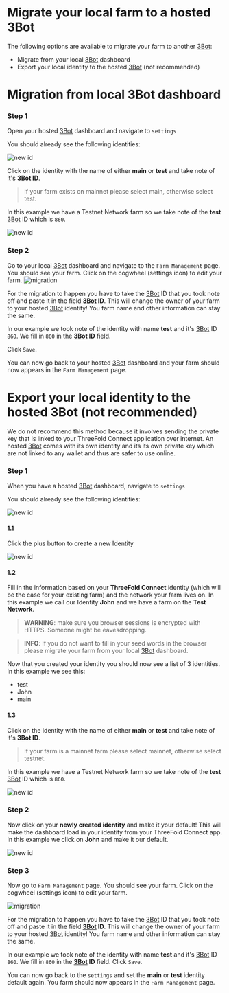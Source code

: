# Migrate your local farm to a hosted 3Bot

The following options are available to migrate your farm to another [3Bot](threefold__3bot_def):

- Migrate from your local [3Bot](threefold__3bot_def) dashboard
- Export your local identity to the hosted [3Bot](threefold__3bot_def) (not recommended)

# Migration from local 3Bot dashboard

### Step 1
Open your hosted [3Bot](threefold__3bot_def) dashboard and navigate to `settings`

You should already see the following identities:

![new id](threefold__identities_hosted_3bot.png  )

Click on the identity with the name of either **main** or **test** and take note of it's **3Bot ID**. 

> If your farm exists on mainnet please select main, otherwise select test.

In this example we have a Testnet Network farm so we take note of the **test** [3Bot](threefold__3bot_def) ID which is `860`.

![new id](threefold__note_new_id.png  )

### Step 2
Go to your local [3Bot](threefold__3bot_def) dashboard and navigate to the `Farm Management` page. You should see your farm. Click on the cogwheel (settings icon) to edit your farm.
![migration](threefold__save_farm.png  )

For the migration to happen you have to take the [3Bot](threefold__3bot_def) ID that you took note off and paste it in the field **[3Bot](threefold__3bot_def) ID**. This will change the owner of your farm to your hosted [3Bot](threefold__3bot_def) identity! You farm name and other information can stay the same.

In our example we took note of the identity with name **test** and it's [3Bot](threefold__3bot_def) ID `860`. We fill in `860` in the **[3Bot](threefold__3bot_def) ID** field.

Click `Save`.

You can now go back to your hosted [3Bot](threefold__3bot_def) dashboard and your farm should now appears in the `Farm Management` page.

# Export your local identity to the hosted 3Bot (not recommended)

We do not recommend this method because it involves sending the private key that is linked to your ThreeFold Connect application over internet. An hosted [3Bot](threefold__3bot_def) comes with its own identity and its its own private key which are not linked to any wallet and thus are safer to use online.

### Step 1
When you have a hosted [3Bot](threefold__3bot_def) dashboard, navigate to `settings`

You should already see the following identities:

![new id](threefold__identities_hosted_3bot.png  )

#### 1.1
Click the plus button to create a new Identity

![new id](threefold__new_identity_hosted_3bot.png  )

#### 1.2
Fill in the information based on your **ThreeFold Connect** identity (which will be the case for your existing farm) and the network your farm lives on. In this example we call our Identity **John** and we have a farm on the **Test Network**.

> **WARNING**: make sure you browser sessions is encrypted with HTTPS. Someone might be eavesdropping.

> **INFO**: If you do not want to fill in your seed words in the browser please migrate your farm from your local [3Bot](threefold__3bot_def) dashboard.

Now that you created your identity you should now see a list of 3 identities. In this example we see this:
- test 
- John
- main

#### 1.3
Click on the identity with the name of either **main** or **test** and take note of it's **3Bot ID**. 

> If your farm is a mainnet farm please select mainnet, otherwise select testnet.

In this example we have a Testnet Network farm so we take note of the **test** [3Bot](threefold__3bot_def) ID which is `860`.

![new id](threefold__note_new_id.png  )

### Step 2

Now click on your **newly created identity** and make it your default! This will make the dashboard load in your identity from your ThreeFold Connect app. In this example we click on **John** and make it our default.

![new id](threefold__new_set_default.png  )

### Step 3
Now go to `Farm Management` page. You should see your farm. Click on the cogwheel (settings icon) to edit your farm.

![migration](threefold__save_farm.png  )

For the migration to happen you have to take the [3Bot](threefold__3bot_def) ID that you took note off and paste it in the field **[3Bot](threefold__3bot_def) ID**. This will change the owner of your farm to your hosted [3Bot](threefold__3bot_def) identity! You farm name and other information can stay the same.

In our example we took note of the identity with name **test** and it's [3Bot](threefold__3bot_def) ID `860`. We fill in `860` in the **[3Bot](threefold__3bot_def) ID** field.
Click `Save`.

You can now go back to the `settings` and set the **main** or **test** identity default again. You farm should now appears in the `Farm Management` page.